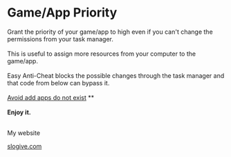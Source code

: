 # Game/App Priority

Grant the priority of your game/app to high even if you can&apos;t change the permissions from your task manager.
<br />
<br />
This is useful to assign more resources from your computer to the game/app.
<br />
<br />
Easy Anti-Cheat blocks the possible changes through the task manager and that code from below can bypass it.
<br />
<br />
<u>Avoid add apps do not exist</u> \*\*
<br />
<br />
<b>Enjoy it.</b>
<br />
<br />

My website

[slogive.com](https://slogive.com)
